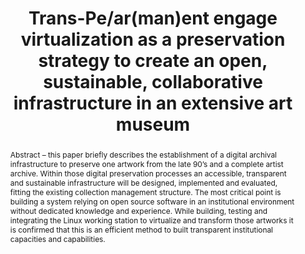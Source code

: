 ---
abstract: 'Abstract – this paper briefly describes the establishment of a digital
  archival infrastructure to preserve one artwork from the late 90’s and a complete
  artist archive. Within those digital preservation processes an accessible, transparent
  and sustainable infrastructure will be designed, implemented and evaluated, fitting
  the existing collection management structure.  The most critical point is building
  a system relying on open source software in an institutional environment without
  dedicated knowledge and experience.  While building, testing and integrating the
  Linux working station to virtualize and transform those artworks it  is confirmed
  that this is an efficient method to built transparent institutional capacities and
  capabilities.

  '
creators:
- Schilling, Almut
- Butze-Rios, Franziska Butze-Rios
date: null
document_url: https://services.phaidra.univie.ac.at/api/object/o:1424948/download
grand_parent: iPRES
institutions:
- Donau-Universität Krems Austria
- aBITpreservation
keywords:
- software-based artwork
- digital sustainability
- virtualization
- open source
- cooperation
landing_page_url: https://phaidra.univie.ac.at/o:1424948
language: eng
layout: publication
license: CC BY 4.0 International
notes_url: null
parent: iPRES 2021
presentation_url: null
publication_type: paper
size: 423981
source_name: iPRES
title: Trans-Pe/ar(man)ent engage virtualization as a preservation strategy to create
  an open, sustainable, collaborative infrastructure in an extensive art museum
year: 2021
---